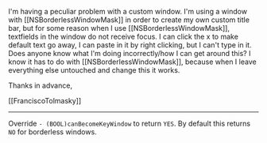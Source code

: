 I'm having a peculiar problem with a custom window.  I'm using a window with [[NSBorderlessWindowMask]] in order to create my own custom title bar, but for some reason when I use [[NSBorderlessWindowMask]], textfields in the window do not receive focus.  I can click the x to make default text go away, I can paste in it by right clicking, but I can't type in it.  Does anyone know what I'm doing incorrectly/how I can get around this?  I know it has to do with [[NSBorderlessWindowMask]], because when I leave everything else untouched and change this it works.

Thanks in advance,

[[FranciscoTolmasky]]

----

Override <code>- (BOOL)canBecomeKeyWindow</code> to return <code>YES</code>. By default this returns <code>NO</code> for borderless windows.